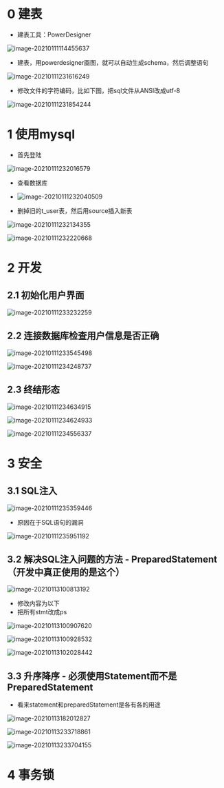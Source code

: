 # 0 建表

- 建表工具：PowerDesigner

![image-20210111114455637](https://i.loli.net/2021/01/11/w6CfLFNIrDKtQTH.png)

- 建表，用powerdesigner画图，就可以自动生成schema，然后调整语句

![image-20210111231616249](https://i.loli.net/2021/01/11/T8KZr4Y32EfDotz.png)

- 修改文件的字符编码，比如下图，把sql文件从ANSI改成utf-8

![image-20210111231854244](https://i.loli.net/2021/01/11/2BLYFbon9UNzhSe.png)

# 1 使用mysql

- 首先登陆

![image-20210111232016579](https://i.loli.net/2021/01/11/CJYXO5maMHUtI28.png)

- 查看数据库
- ![image-20210111232040509](https://i.loli.net/2021/01/11/cN2xrw5QuzD3Fyq.png)

- 删掉旧的t_user表，然后用source插入新表

![image-20210111232134355](https://i.loli.net/2021/01/11/AObLVvo4UWFYHBy.png)

![image-20210111232220668](https://i.loli.net/2021/01/11/YBRvifzGVMkgD1s.png)

# 2 开发

## 2.1 初始化用户界面

![image-20210111233232259](https://i.loli.net/2021/01/11/Ysb9NmipXLQJ28E.png)

## 2.2 连接数据库检查用户信息是否正确

![image-20210111233545498](https://i.loli.net/2021/01/11/VDuHA7y63mIiWxG.png)

![image-20210111234248737](https://i.loli.net/2021/01/11/dD1QN4HjUnpP6Vc.png)

## 2.3 终结形态

![image-20210111234634915](https://i.loli.net/2021/01/11/FCkBQcftmGbVsYT.png)

![image-20210111234624933](https://i.loli.net/2021/01/11/evOLfjQ3IgzZsob.png)

![image-20210111234556337](https://i.loli.net/2021/01/11/EBS7YzVmPfWlG4n.png)

# 3 安全

## 3.1 SQL注入

![image-20210111235359446](https://i.loli.net/2021/01/11/1ouHMaIqBiNKFmt.png)

- 原因在于SQL语句的漏洞

![image-20210111235951192](https://i.loli.net/2021/01/11/H4uS7NBRD8dhrnm.png)

## 3.2 解决SQL注入问题的方法 - PreparedStatement（开发中真正使用的是这个）

![image-20210113100813192](https://i.loli.net/2021/01/13/EWoMcHr1l7bTdIm.png)

- 修改内容为以下
- 把所有stmt改成ps

![image-20210113100907620](https://i.loli.net/2021/01/13/328u6RbZHf9rUMi.png)

![image-20210113100928532](https://i.loli.net/2021/01/13/zwUs2H4NQcAjLRI.png)

![image-20210113102028442](https://i.loli.net/2021/01/13/Yj1LebTWmdxKUCJ.png)

## 3.3 升序降序 - 必须使用Statement而不是PreparedStatement

- 看来statement和preparedStatement是各有各的用途

![image-20210113182012827](https://i.loli.net/2021/01/13/XHgcfBeS9YphJZV.png)

![image-20210113233718861](https://i.loli.net/2021/01/13/fFKHZBnxjiMYUrI.png)

![image-20210113233704155](https://i.loli.net/2021/01/13/yOZw4GAQMtjqgKm.png)

# 4 事务锁

